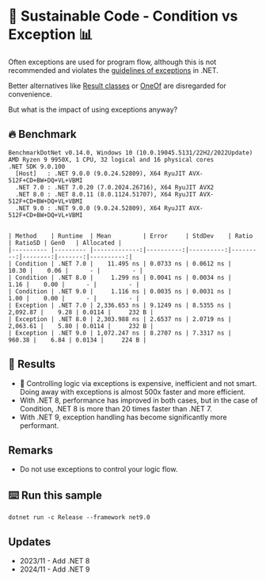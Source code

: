 # 🌳 Sustainable Code - Condition vs Exception 📊

Often exceptions are used for program flow, although this is not recommended and violates the [guidelines of exceptions](https://learn.microsoft.com/dotnet/standard/exceptions/best-practices-for-exceptions?WT.mc_id=DT-MVP-5001507) in .NET.

Better alternatives like [Result classes](https://learn.microsoft.com/dotnet/api/microsoft.aspnetcore.identity.signinresult?view=aspnetcore-7.0&WT.mc_id=DT-MVP-5001507) or [OneOf](https://github.com/mcintyre321/OneOf) are disregarded for convenience.

But what is the impact of using exceptions anyway?

## 🔥 Benchmark

```shell
BenchmarkDotNet v0.14.0, Windows 10 (10.0.19045.5131/22H2/2022Update)
AMD Ryzen 9 9950X, 1 CPU, 32 logical and 16 physical cores
.NET SDK 9.0.100
  [Host]   : .NET 9.0.0 (9.0.24.52809), X64 RyuJIT AVX-512F+CD+BW+DQ+VL+VBMI
  .NET 7.0 : .NET 7.0.20 (7.0.2024.26716), X64 RyuJIT AVX2
  .NET 8.0 : .NET 8.0.11 (8.0.1124.51707), X64 RyuJIT AVX-512F+CD+BW+DQ+VL+VBMI
  .NET 9.0 : .NET 9.0.0 (9.0.24.52809), X64 RyuJIT AVX-512F+CD+BW+DQ+VL+VBMI


| Method    | Runtime  | Mean         | Error     | StdDev    | Ratio    | RatioSD | Gen0   | Allocated |
|---------- |--------- |-------------:|----------:|----------:|---------:|--------:|-------:|----------:|
| Condition | .NET 7.0 |    11.495 ns | 0.0733 ns | 0.0612 ns |    10.30 |    0.06 |      - |         - |
| Condition | .NET 8.0 |     1.299 ns | 0.0041 ns | 0.0034 ns |     1.16 |    0.00 |      - |         - |
| Condition | .NET 9.0 |     1.116 ns | 0.0035 ns | 0.0031 ns |     1.00 |    0.00 |      - |         - |
| Exception | .NET 7.0 | 2,336.653 ns | 9.1249 ns | 8.5355 ns | 2,092.87 |    9.28 | 0.0114 |     232 B |
| Exception | .NET 8.0 | 2,303.988 ns | 2.6537 ns | 2.0719 ns | 2,063.61 |    5.80 | 0.0114 |     232 B |
| Exception | .NET 9.0 | 1,072.247 ns | 8.2707 ns | 7.3317 ns |   960.38 |    6.84 | 0.0134 |     224 B |
```

## 🏁 Results

- 🚀 Controlling logic via exceptions is expensive, inefficient and not smart. Doing away with exceptions is almost 500x faster and more efficient.
- With .NET 8, performance has improved in both cases, but in the case of Condition, .NET 8 is more than 20 times faster than .NET 7.
- With .NET 9, exception handling has become significantly more performant.

## Remarks

- Do not use exceptions to control your logic flow.

## ⌨️ Run this sample

```shell
dotnet run -c Release --framework net9.0
```

## Updates

- 2023/11 - Add .NET 8
- 2024/11 - Add .NET 9
